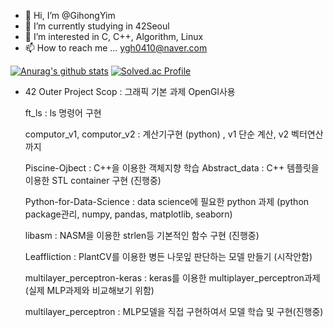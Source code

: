 - 👋 Hi, I’m @GihongYim
- 🌱 I’m currently studying in 42Seoul
- 👀 I’m interested in C, C++, Algorithm, Linux
- 📫 How to reach me ... ygh0410@naver.com
<!---- 💞️ I’m looking to collaborate on ....--->

<!---
GihongYim/GihongYim is a ✨ special ✨ repository because its `README.md` (this file) appears on your GitHub profile.
You can click the Preview link to take a look at your changes.
--->
  [![Anurag's github stats](https://github-readme-stats.vercel.app/api?username=GihongYim)](https://github.com/anuraghazra/github-readme-stats)
  [![Solved.ac Profile](http://mazassumnida.wtf/api/generate_badge?boj=ygh0410)](https://solved.ac/ygh0410)

- 42 Outer Project
  Scop : 그래픽 기본 과제 OpenGl사용
  
  ft_ls : ls 명령어 구현
  
  computor_v1, computor_v2 : 계산기구현 (python) , v1 단순 계산, v2 벡터연산까지
  
  Piscine-Ojbect : C++을 이용한 객체지향 학습
  Abstract_data : C++ 템플릿을 이용한 STL container 구현 (진행중)
  
  Python-for-Data-Science : data science에 필요한 python 과제 (python package관리, numpy, pandas, matplotlib, seaborn)
  
  libasm : NASM을 이용한 strlen등 기본적인 함수 구현 (진행중)
  
  Leaffliction : PlantCV를 이용한 병든 나뭇잎 판단하는 모델 만들기 (시작안함)
  
  multilayer_perceptron-keras : keras를 이용한 multiplayer_perceptron과제 (실제 MLP과제와 비교해보기 위함)
  
  multilayer_perceptron : MLP모델을 직접 구현하여서 모델 학습 및 구현(진행중)
  
  
  
